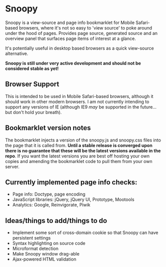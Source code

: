 Snoopy
=======

Snoopy is a view-source and page info bookmarklet for Mobile Safari-based browsers, where it's not so easy to 'view source' to poke around under the hood of pages. Provides page source, generated source and an overview panel that surfaces page items of interest at a glance.

It's potentially useful in desktop based browsers as a quick view-source alternative.

**Snoopy is still under very active development and should not be considered stable as yet!**


Browser Support
---------------

This is intended to be used in Mobile Safari-based browsers, although it should work in other modern browsers.
I am not currently intending to support any versions of IE (although IE9 *may* be supported in the future... but don't hold your breath).


Bookmarklet version notes
-------------------------

The bookmarklet injects a version of the snoopy.js and snoopy.css files into the page that it is called from. **Until a stable release is converged upon there is no guarantee that these will be the latest versions available in the repo**. If you want the latest versions you are best off hosting your own copies and amending the bookmarklet code to pull them from your own server.


Currently implemented page info checks:
---------------------------------------

* Page info: Doctype, page encoding
* JavaScript libraries: jQuery, jQuery UI, Prototype, Mootools
* Analytics: Google, Reinvigorate, Piwik


Ideas/things to add/things to do
--------------------------------

* Implement some sort of cross-domain cookie so that Snoopy can have persistent settings
* Syntax highlighting on source code
* Microformat detection
* Make Snoopy window drag-able
* Ajax-powered HTML validation


